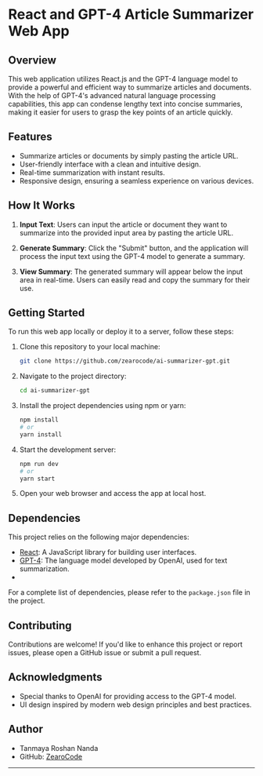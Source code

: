 # React and GPT-4 Article Summarizer Web App


## Overview

This web application utilizes React.js and the GPT-4 language model to provide a powerful and efficient way to summarize articles and documents. With the help of GPT-4's advanced natural language processing capabilities, this app can condense lengthy text into concise summaries, making it easier for users to grasp the key points of an article quickly.

## Features

- Summarize articles or documents by simply pasting the article URL.
- User-friendly interface with a clean and intuitive design.
- Real-time summarization with instant results.
- Responsive design, ensuring a seamless experience on various devices.

## How It Works

1. **Input Text**: Users can input the article or document they want to summarize into the provided input area by pasting the article URL.

2. **Generate Summary**: Click the "Submit" button, and the application will process the input text using the GPT-4 model to generate a summary.

3. **View Summary**: The generated summary will appear below the input area in real-time. Users can easily read and copy the summary for their use.

## Getting Started

To run this web app locally or deploy it to a server, follow these steps:

1. Clone this repository to your local machine:

   ```bash
   git clone https://github.com/zearocode/ai-summarizer-gpt.git
   ```

2. Navigate to the project directory:

   ```bash
   cd ai-summarizer-gpt
   ```

3. Install the project dependencies using npm or yarn:

   ```bash
   npm install
   # or
   yarn install
   ```

4. Start the development server:

   ```bash
   npm run dev
   # or
   yarn start
   ```

5. Open your web browser and access the app at local host.

## Dependencies

This project relies on the following major dependencies:

- [React](https://reactjs.org/): A JavaScript library for building user interfaces.
- [GPT-4](https://www.openai.com/gpt-4/): The language model developed by OpenAI, used for text summarization.
- 
For a complete list of dependencies, please refer to the `package.json` file in the project.

## Contributing

Contributions are welcome! If you'd like to enhance this project or report issues, please open a GitHub issue or submit a pull request.

## Acknowledgments

- Special thanks to OpenAI for providing access to the GPT-4 model.
- UI design inspired by modern web design principles and best practices.

## Author

- Tanmaya Roshan Nanda
- GitHub: [ZearoCode](https://github.com/zearocode/)

---
